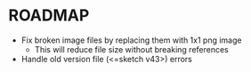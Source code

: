 # ROADMAP

- Fix broken image files by replacing them with 1x1 png image
  - This will reduce file size without breaking references
- Handle old version file (<=sketch v43>) errors
